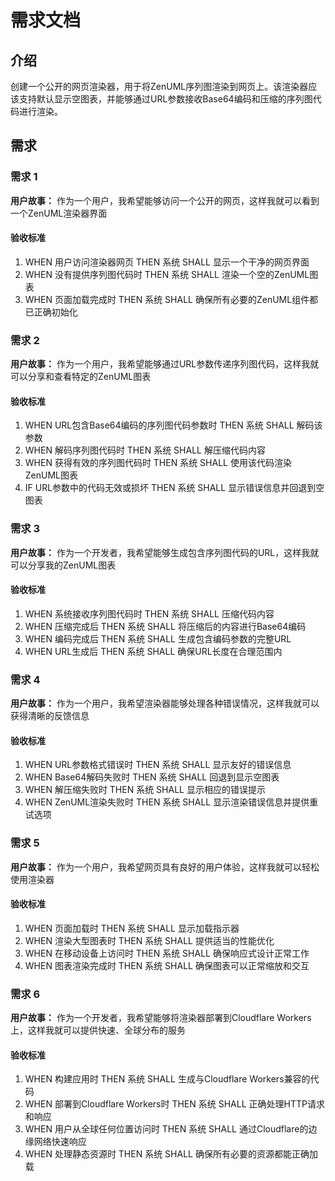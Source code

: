 # 需求文档

## 介绍

创建一个公开的网页渲染器，用于将ZenUML序列图渲染到网页上。该渲染器应该支持默认显示空图表，并能够通过URL参数接收Base64编码和压缩的序列图代码进行渲染。

## 需求

### 需求 1

**用户故事：** 作为一个用户，我希望能够访问一个公开的网页，这样我就可以看到一个ZenUML渲染器界面

#### 验收标准

1. WHEN 用户访问渲染器网页 THEN 系统 SHALL 显示一个干净的网页界面
2. WHEN 没有提供序列图代码时 THEN 系统 SHALL 渲染一个空的ZenUML图表
3. WHEN 页面加载完成时 THEN 系统 SHALL 确保所有必要的ZenUML组件都已正确初始化

### 需求 2

**用户故事：** 作为一个用户，我希望能够通过URL参数传递序列图代码，这样我就可以分享和查看特定的ZenUML图表

#### 验收标准

1. WHEN URL包含Base64编码的序列图代码参数时 THEN 系统 SHALL 解码该参数
2. WHEN 解码序列图代码时 THEN 系统 SHALL 解压缩代码内容
3. WHEN 获得有效的序列图代码时 THEN 系统 SHALL 使用该代码渲染ZenUML图表
4. IF URL参数中的代码无效或损坏 THEN 系统 SHALL 显示错误信息并回退到空图表

### 需求 3

**用户故事：** 作为一个开发者，我希望能够生成包含序列图代码的URL，这样我就可以分享我的ZenUML图表

#### 验收标准

1. WHEN 系统接收序列图代码时 THEN 系统 SHALL 压缩代码内容
2. WHEN 压缩完成后 THEN 系统 SHALL 将压缩后的内容进行Base64编码
3. WHEN 编码完成后 THEN 系统 SHALL 生成包含编码参数的完整URL
4. WHEN URL生成后 THEN 系统 SHALL 确保URL长度在合理范围内

### 需求 4

**用户故事：** 作为一个用户，我希望渲染器能够处理各种错误情况，这样我就可以获得清晰的反馈信息

#### 验收标准

1. WHEN URL参数格式错误时 THEN 系统 SHALL 显示友好的错误信息
2. WHEN Base64解码失败时 THEN 系统 SHALL 回退到显示空图表
3. WHEN 解压缩失败时 THEN 系统 SHALL 显示相应的错误提示
4. WHEN ZenUML渲染失败时 THEN 系统 SHALL 显示渲染错误信息并提供重试选项

### 需求 5

**用户故事：** 作为一个用户，我希望网页具有良好的用户体验，这样我就可以轻松使用渲染器

#### 验收标准

1. WHEN 页面加载时 THEN 系统 SHALL 显示加载指示器
2. WHEN 渲染大型图表时 THEN 系统 SHALL 提供适当的性能优化
3. WHEN 在移动设备上访问时 THEN 系统 SHALL 确保响应式设计正常工作
4. WHEN 图表渲染完成时 THEN 系统 SHALL 确保图表可以正常缩放和交互

### 需求 6

**用户故事：** 作为一个开发者，我希望能够将渲染器部署到Cloudflare Workers上，这样我就可以提供快速、全球分布的服务

#### 验收标准

1. WHEN 构建应用时 THEN 系统 SHALL 生成与Cloudflare Workers兼容的代码
2. WHEN 部署到Cloudflare Workers时 THEN 系统 SHALL 正确处理HTTP请求和响应
3. WHEN 用户从全球任何位置访问时 THEN 系统 SHALL 通过Cloudflare的边缘网络快速响应
4. WHEN 处理静态资源时 THEN 系统 SHALL 确保所有必要的资源都能正确加载